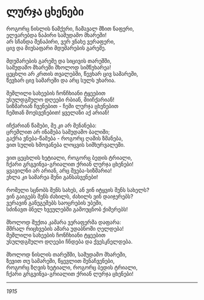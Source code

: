 # ლურჯა ცხენები

როგორც ნისლის ნამქერი, ჩამავალ მზით ნაფერი,\
ელვარებდა ნაპირი სამუდამო მხარეში!\
არ სჩანდა შენაპირი, ვერ ვნახე ვერაფერი,\
ცივ და მიუსაფარი მდუმარების გარეშე.\
\
მდუმარების გარეშე და სიცივის თარეშში,\
სამუდამო მხარეში მხოლოდ სიმწუხარეა!\
ცეცხლი არ კრთის თვალებში, წევხარ ცივ სამარეში,\
წევხარ ცივ სამარეში და არც სულს უხარია.\
\
შეშლილი სახეების ჩონჩხიანი ტყეებით\
უსულდგმულო დღეები რბიან, მიიჩქარიან!\
სიზმარიან ჩვენებით - ჩემი ლურჯა ცხენებით\
ჩემთან მოესვენებით! ყველანი აქ არიან!\
\
იჩქარიან წამები, მე კი არ მენანება:\
ცრემლით არ ინამება სამუდამო ბალიში;\
გაქრა ვნება-წამება - როგორც ღამის ზმანება,\
ვით სულის ხმოვანება ლოცვის სიმხურვალეში.\
\
ვით ცეცხლის ხეტიალი, როგორც ბედის ტრიალი,\
ჩქარი გრგვინვა-გრიალით ქრიან ლურჯა ცხენები!\
ყვავილნი არ არიან, არც შვება-სიზმარია!\
ეხლა კი სამარეა შენი განსასვენები!\
\
რომელი სცნობს შენს სახეს, ან ვინ იტყვის შენს სახელს?\
ვინ გაიგებს შენს ძახილს, ძახილს ვინ დაიჯერებს?\
ვერავინ განუგეშებს საოცრების უბეში,\
სძინავთ ბნელ ხვეულებში გამოუცნობ ქიმერებს!\
\
მხოლოდ შუქთა კამარა ვერაფერმა დაფარა:\
მშრალ რიცხვების ამარა უდაბნოში ღელდება!\
შეშლილი სახეების ჩონჩხიანი ტყეებით\
უსულდგმულო დღეები ჩნდება და ქვესკნელდება.\
\
მხოლოდ ნისლის თარეშში, სამუდამო მხარეში,\
ზევით თუ სამარეში, წყევლით შენაჩვენები,\
როგორც ზღვის ხეტიალი, როგორც ბედის ტრიალი,\
ჩქარი გრგვინვა-გრიალით ქრიან ლურჯა ცხენები!

***

_1915_
